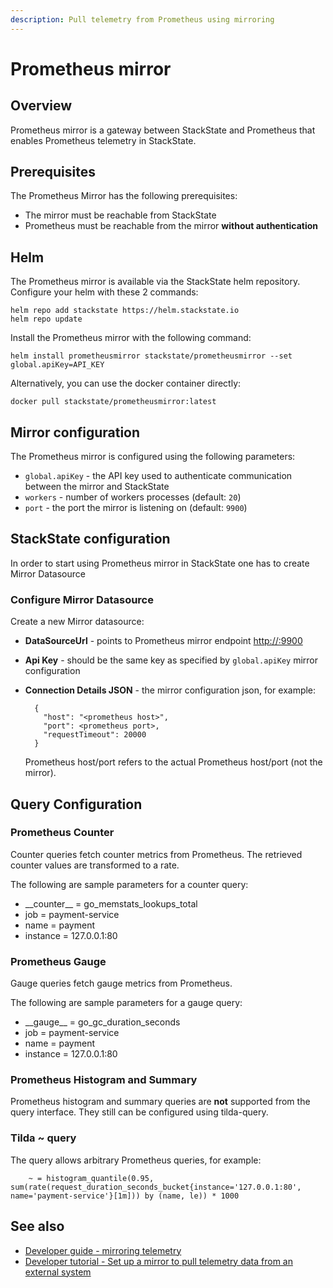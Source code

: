 ```yaml
---
description: Pull telemetry from Prometheus using mirroring
---
```


# Prometheus mirror

## Overview

Prometheus mirror is a gateway between StackState and Prometheus that enables Prometheus telemetry in StackState.

## Prerequisites

The Prometheus Mirror has the following prerequisites:

* The mirror must be reachable from StackState
* Prometheus must be reachable from the mirror **without authentication**

## Helm

The Prometheus mirror is available via the StackState helm repository. Configure your helm with these 2 commands:

```text
helm repo add stackstate https://helm.stackstate.io
helm repo update
```

Install the Prometheus mirror with the following command:

```text
helm install prometheusmirror stackstate/prometheusmirror --set global.apiKey=API_KEY
```

Alternatively, you can use the docker container directly:

```text
docker pull stackstate/prometheusmirror:latest
```

## Mirror configuration

The Prometheus mirror is configured using the following parameters:

* `global.apiKey` - the API key used to authenticate communication between the mirror and StackState
* `workers` - number of workers processes \(default: `20`\)
* `port` - the port the mirror is listening on \(default: `9900`\)

## StackState configuration

In order to start using Prometheus mirror in StackState one has to create Mirror Datasource

### Configure Mirror Datasource

Create a new Mirror datasource:

* **DataSourceUrl** - points to Prometheus mirror endpoint  [http://:9900](http://:9900)
* **Api Key** - should be the same key as specified by `global.apiKey` mirror configuration
* **Connection Details JSON** - the mirror configuration json, for example:

  ```text
    {
      "host": "<prometheus host>",
      "port": <prometheus port>,
      "requestTimeout": 20000
    }
  ```

  Prometheus host/port refers to the actual Prometheus host/port \(not the mirror\).

## Query Configuration

### Prometheus Counter

Counter queries fetch counter metrics from Prometheus. The retrieved counter values are transformed to a rate.

The following are sample parameters for a counter query:

* \_\_counter\_\_ = go\_memstats\_lookups\_total
* job = payment-service
* name = payment
* instance = 127.0.0.1:80

### Prometheus Gauge

Gauge queries fetch gauge metrics from Prometheus.

The following are sample parameters for a gauge query:

* \_\_gauge\_\_ = go\_gc\_duration\_seconds
* job = payment-service
* name = payment
* instance = 127.0.0.1:80

### Prometheus Histogram and Summary

Prometheus histogram and summary queries are **not** supported from the query interface. They still can be configured using tilda-query.

### Tilda ~ query

The query allows arbitrary Prometheus queries, for example:

```text
    ~ = histogram_quantile(0.95, sum(rate(request_duration_seconds_bucket{instance='127.0.0.1:80', name='payment-service'}[1m])) by (name, le)) * 1000
```

## See also

- [Developer guide - mirroring telemetry](/develop/developer-guides/mirroring.md)
- [Developer tutorial - Set up a mirror to pull telemetry data from an external system](/develop/tutorials/mirror_tutorial.md)